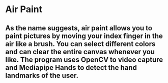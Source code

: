<h1>Air Paint</h1>
<h2>As the name suggests, air paint allows you to paint pictures by moving your index finger in the air like a brush. You can select different colors and can clear the entire canvas whenever you like. The program uses OpenCV to video capture and Mediapipe Hands to detect the hand landmarks of the user.</h2>
